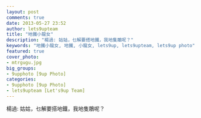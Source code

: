 ```yaml
---
layout: post
comments: true
date: 2013-05-27 23:52
author: lets9upteam
title: "地鐵小龍女"
description: "楊過: 姑姑，乜解要搭地鐵，我地隻鵰呢？"
keywords: "地鐵小龍女, 地鐵, 小龍女, lets9up, lets9upteam, lets9up photo"
featured: true
cover_photo: 
- mtrgugu.jpg
big_groups: 
- 9upphoto [9up Photo]
categories: 
- 9upphoto [9up Photo]
- lets9upteam [Let's9up Team]
---
```


楊過: 姑姑，乜解要搭地鐵，我地隻鵰呢？